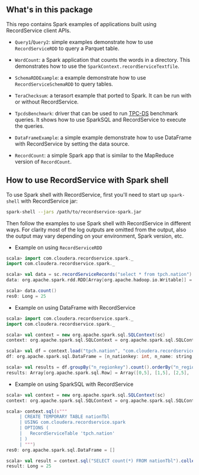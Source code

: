 ## What's in this package

This repo contains Spark examples of applications built using RecordService client APIs.

- `Query1`/`Query2`: simple examples demonstrate how to use `RecordServiceRDD` to query
  a Parquet table.

- `WordCount`: a Spark application that counts the words in a directory. This demonstrates
  how to use the `SparkContext.recordServiceTextfile`.

- `SchemaRDDExample`: a example demonstrate how to use `RecordServiceSchemaRDD` to query tables.

- `TeraChecksum`: a terasort example that ported to Spark. It can be run with or without
  RecordService.

- `TpcdsBenchmark`: driver that can be used to run [TPC-DS](http://www.tpc.org/tpcds/) benchmark
  queries. It shows how to use SparkSQL and RecordService to execute the queries.

- `DataFrameExample`: a simple example demonstrate how to use DataFrame with RecordService by
  setting the data source.

- `RecordCount`: a simple Spark app that is similar to the MapReduce version of `RecordCount`.


## How to use RecordService with Spark shell

To use Spark shell with RecordService, first you'll need to start up `spark-shell`
with RecordService jar:

```bash
spark-shell --jars /path/to/recordservice-spark.jar
```

Then follow the examples to use Spark shell with RecordService in different ways.
For clarity most of the log outputs are omitted from the output, also the output may
vary depending on your environment, Spark version, etc.

- Example on using `RecordServiceRDD`

```scala
scala> import com.cloudera.recordservice.spark._
import com.cloudera.recordservice.spark._

scala> val data = sc.recordServiceRecords("select * from tpch.nation")
data: org.apache.spark.rdd.RDD[Array[org.apache.hadoop.io.Writable]] = RecordServiceRDD[0] at RDD at RecordServiceRDDBase.scala:57

scala> data.count()
res0: Long = 25
```

- Example on using DataFrame with RecordService

```scala
scala> import com.cloudera.recordservice.spark._
import com.cloudera.recordservice.spark._

scala> val context = new org.apache.spark.sql.SQLContext(sc)
context: org.apache.spark.sql.SQLContext = org.apache.spark.sql.SQLContext@706ef676

scala> val df = context.load("tpch.nation", "com.cloudera.recordservice.spark")
df: org.apache.spark.sql.DataFrame = [n_nationkey: int, n_name: string, n_regionkey: int, n_comment: string]

scala> val results = df.groupBy("n_regionkey").count().orderBy("n_regionkey").collect()
results: Array[org.apache.spark.sql.Row] = Array([0,5], [1,5], [2,5], [3,5], [4,5])
```

- Example on using SparkSQL with RecordService

```scala
scala> val context = new org.apache.spark.sql.SQLContext(sc)
context: org.apache.spark.sql.SQLContext = org.apache.spark.sql.SQLContext@53bfb38e

scala> context.sql(s"""
     | CREATE TEMPORARY TABLE nationTbl
     | USING com.cloudera.recordservice.spark
     | OPTIONS (
     |   RecordServiceTable 'tpch.nation'
     | )
     | """)
res0: org.apache.spark.sql.DataFrame = []

scala> val result = context.sql("SELECT count(*) FROM nationTbl").collect()(0).getLong(0)
result: Long = 25
```
